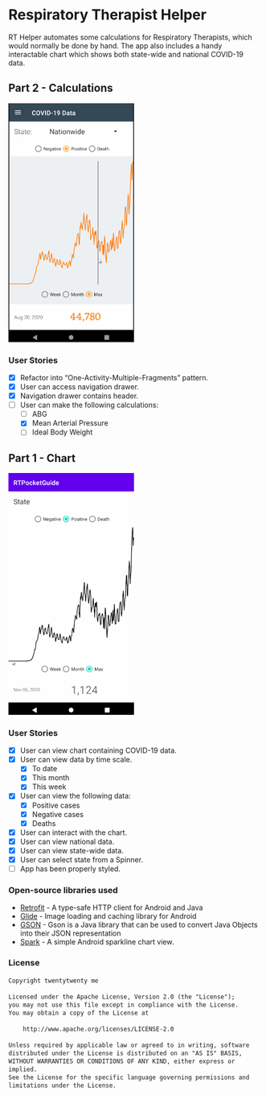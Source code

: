 # Respiratory Therapist Helper

RT Helper automates some calculations for Respiratory Therapists, which would normally be done by hand. The app also includes a handy interactable chart which shows both state-wide and national COVID-19 data.

## Part 2 - Calculations

<img src='./rtp2.gif' width='250'/>

### User Stories

- [x] Refactor into “One-Activity-Multiple-Fragments” pattern.
- [x] User can access navigation drawer.
- [x] Navigation drawer contains header.
- [ ] User can make the following calculations:
  - [ ] ABG
  - [x] Mean Arterial Pressure
  - [ ] Ideal Body Weight

## Part 1 - Chart

<img src='./rt1.gif' width='250'/>

### User Stories

- [x] User can view chart containing COVID-19 data.
- [x] User can view data by time scale.
  - [x] To date
  - [x] This month
  - [x] This week
- [x] User can view the following data:
  - [x] Positive cases
  - [x] Negative cases
  - [x] Deaths
- [x] User can interact with the chart.
- [x] User can view national data.
- [x] User can view state-wide data.
- [x] User can select state from a Spinner.
- [ ] App has been properly styled.

### Open-source libraries used

- [Retrofit](https://square.github.io/retrofit/) - A type-safe HTTP client for Android and Java
- [Glide](https://github.com/bumptech/glide) - Image loading and caching library for Android
- [GSON](https://github.com/google/gson) - Gson is a Java library that can be used to convert Java Objects into their JSON representation
- [Spark](https://github.com/robinhood/spark) - A simple Android sparkline chart view.

### License

    Copyright twentytwenty me

    Licensed under the Apache License, Version 2.0 (the "License");
    you may not use this file except in compliance with the License.
    You may obtain a copy of the License at

        http://www.apache.org/licenses/LICENSE-2.0

    Unless required by applicable law or agreed to in writing, software
    distributed under the License is distributed on an "AS IS" BASIS,
    WITHOUT WARRANTIES OR CONDITIONS OF ANY KIND, either express or implied.
    See the License for the specific language governing permissions and
    limitations under the License.
